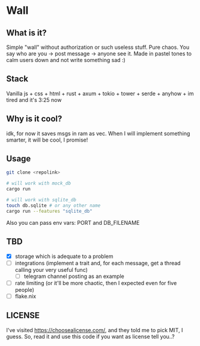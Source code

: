 # Wall
## What is it?
Simple "wall" without authorization or such useless
stuff. Pure chaos. You say who are you -> 
post message -> anyone see it. Made in pastel 
tones to calm users down and 
not write something sad :)
## Stack
Vanilla js + css + html + rust + axum + 
tokio + tower + serde + anyhow + im tired and it's 3:25 now

## Why is it cool?
idk, for now it saves msgs in ram as vec. When I will
implement something smarter, it will be cool, I promise!

## Usage
```bash
git clone <repolink>

# will work with mock_db
cargo run

# will work with sqlite_db
touch db.sqlite # or any other name 
cargo run --features "sqlite_db"
```
Also you can pass env vars: PORT and DB_FILENAME

## TBD
- [x] storage which is adequate to a problem 
- [ ] integrations (implement a trait and, for 
each message, get a thread calling your very useful func)
  - [ ] telegram channel posting as an example
- [ ] rate limiting (or it'll be more chaotic, then I 
expected even for five people)
- [ ] flake.nix

## LICENSE
I've visited https://choosealicense.com/, and they told me
to pick MIT, I guess. So, read it and use this code if you want
as license tell you..?